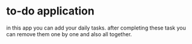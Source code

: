 # to-do application
in this app you can add your daily tasks. after completing these task you can remove them one by one and also all together.
